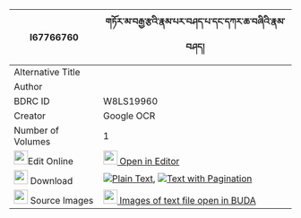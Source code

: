 |I67766760|གཏོར་མ་བརྒྱ་རྩའི་རྣམ་པར་བཤད་པ་དང་དཀར་ཆ་བཞིའི་རྣམ་བཤད། 
| --- | --- 
|Alternative Title |
|Author | 
|BDRC ID | W8LS19960
|Creator | Google OCR
|Number of Volumes| 1
|<img width="25" src="https://img.icons8.com/color/25/000000/edit-property.png">Edit Online| [<img width="25" src="https://avatars.githubusercontent.com/u/45091458?s=200&v=4"> Open in Editor](http://editor.openpecha.org/I67766760)
|<img width="25" src="https://img.icons8.com/fluent/48/000000/download-2.png"/>  Download | [![](https://img.icons8.com/color/20/000000/txt.png)Plain Text](https://github.com/Openpecha/I67766760/releases/download/v1/torma_gyatsa_i_nampa_ra_shepa__plain_I67766760.zip), [![](https://img.icons8.com/color/20/000000/txt.png)Text with Pagination](https://github.com/Openpecha/I67766760/releases/download/v1/torma_gyatsa_i_nampa_ra_shepa__pages_I67766760.zip)
|<img width="25" src="https://img.icons8.com/plasticine/100/000000/pictures-folder.png"/>  Source Images | [<img width="25" src="https://library.bdrc.io/icons/BUDA-small.svg"> Images of text file open in BUDA](https://library.bdrc.io/show/bdr:W8LS19960)